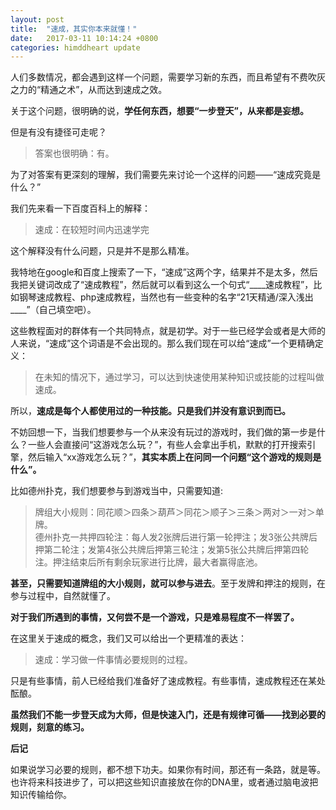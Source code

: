 ```yaml
---
layout: post
title:  "速成，其实你本来就懂！"
date:   2017-03-11 10:14:24 +0800
categories: himddheart update
---
```


人们多数情况，都会遇到这样一个问题，需要学习新的东西，而且希望有不费吹灰之力的“精通之术”，从而达到速成之效。

关于这个问题，很明确的说，**学任何东西，想要“一步登天”，从来都是妄想。**

但是有没有捷径可走呢？

>答案也很明确：有。

为了对答案有更深刻的理解，我们需要先来讨论一个这样的问题——“速成究竟是什么？”

我们先来看一下百度百科上的解释：

>速成：在较短时间内迅速学完

这个解释没有什么问题，只是并不是那么精准。

我特地在google和百度上搜索了一下，“速成”这两个字，结果并不是太多，然后我把关键词改成了“速成教程”，然后就可以看到这么一个句式“\_\_\_\_速成教程”，比如钢琴速成教程、php速成教程，当然也有一些变种的名字“21天精通/深入浅出\_\_\_\_”（自己填空吧）。

这些教程面对的群体有一个共同特点，就是初学。对于一些已经学会或者是大师的人来说，“速成”这个词语是不会出现的。那么我们现在可以给“速成”一个更精确定义：

>在未知的情况下，通过学习，可以达到快速使用某种知识或技能的过程叫做速成。

所以，**速成是每个人都使用过的一种技能。只是我们并没有意识到而已。**

不妨回想一下，当我们想要参与一个从来没有玩过的游戏时，我们做的第一步是什么？一些人会直接问“这游戏怎么玩？”，有些人会拿出手机，默默的打开搜索引擎，然后输入“xx游戏怎么玩？”，**其实本质上在问同一个问题“这个游戏的规则是什么”。**

比如德州扑克，我们想要参与到游戏当中，只需要知道:

>牌组大小规则：同花顺＞四条＞葫芦＞同花＞顺子＞三条＞两对＞一对＞单牌。<br>德州扑克一共押四轮注：每人发2张牌后进行第一轮押注；发3张公共牌后押第二轮注；发第4张公共牌后押第三轮注；发第5张公共牌后押第四轮注。押注结束后所有剩余玩家进行比牌，最大者赢得底池。

**甚至，只需要知道牌组的大小规则，就可以参与进去**。至于发牌和押注的规则，在参与过程中，自然就懂了。

**对于我们所遇到的事情，又何尝不是一个游戏，只是难易程度不一样罢了。**

在这里关于速成的概念，我们又可以给出一个更精准的表达：

>速成：学习做一件事情必要规则的过程。

只是有些事情，前人已经给我们准备好了速成教程。有些事情，速成教程还在某处酝酿。

**虽然我们不能一步登天成为大师，但是快速入门，还是有规律可循——找到必要的规则，刻意的练习。**

**后记**

如果说学习必要的规则，都不想下功夫。如果你有时间，那还有一条路，就是等。也许将来科技进步了，可以把这些知识直接放在你的DNA里，或者通过脑电波把知识传输给你。


